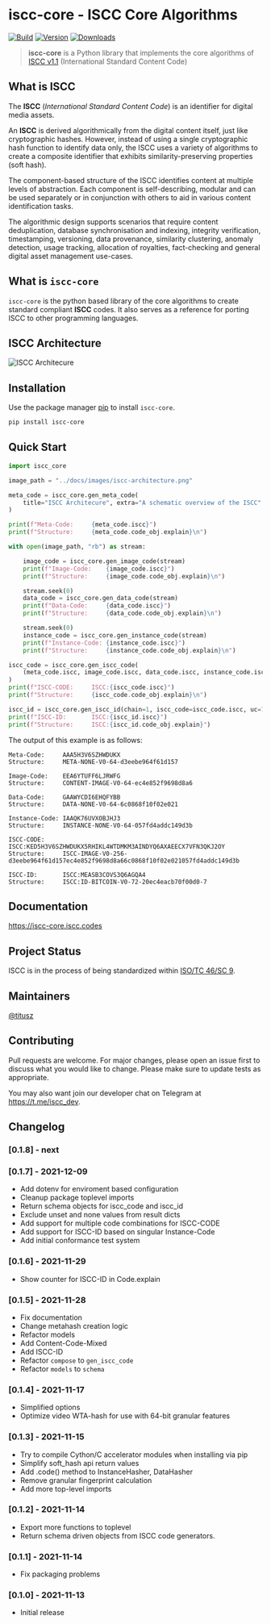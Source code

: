 # iscc-core - ISCC Core Algorithms

[![Build](https://github.com/iscc/iscc-core/actions/workflows/tests.yml/badge.svg)](https://github.com/iscc/iscc-core/actions/workflows/tests.yml)
[![Version](https://img.shields.io/pypi/v/iscc-core.svg)](https://pypi.python.org/pypi/iscc-core/)
[![Downloads](https://pepy.tech/badge/iscc-core)](https://pepy.tech/project/iscc-core)

> **iscc-core** is a Python library that implements the core algorithms of [ISCC v1.1](https://iscc.codes)
(International Standard Content Code)

## What is ISCC

The **ISCC** (*International Standard Content Code*) is an identifier for digital media
assets.

An **ISCC** is derived algorithmically from the digital content itself, just like
cryptographic hashes. However, instead of using a single cryptographic hash function to
identify data only, the ISCC uses a variety of algorithms to create a composite
identifier that exhibits similarity-preserving properties (soft hash).

The component-based structure of the ISCC identifies content at multiple levels of
abstraction. Each component is self-describing, modular and can be used separately or
in conjunction with others to aid in various content identification tasks.

The algorithmic design supports scenarios that require content deduplication, database
synchronisation and indexing, integrity verification, timestamping, versioning, data
provenance, similarity clustering, anomaly detection, usage tracking, allocation of
royalties, fact-checking and general digital asset management use-cases.

## What is `iscc-core`

`iscc-core` is the python based library of the core algorithms to create standard
compliant **ISCC** codes. It also serves as a reference for porting ISCC to other
programming languages.

## ISCC Architecture

![ISCC Architecure](https://raw.githubusercontent.com/iscc/iscc-core/master/docs/images/iscc-architecture.png)

## Installation

Use the package manager [pip](https://pip.pypa.io/en/stable/) to install `iscc-core`.

```bash
pip install iscc-core
```

## Quick Start

```python
import iscc_core

image_path = "../docs/images/iscc-architecture.png"

meta_code = iscc_core.gen_meta_code(
    title="ISCC Architecure", extra="A schematic overview of the ISCC"
)

print(f"Meta-Code:     {meta_code.iscc}")
print(f"Structure:     {meta_code.code_obj.explain}\n")

with open(image_path, "rb") as stream:

    image_code = iscc_core.gen_image_code(stream)
    print(f"Image-Code:    {image_code.iscc}")
    print(f"Structure:     {image_code.code_obj.explain}\n")

    stream.seek(0)
    data_code = iscc_core.gen_data_code(stream)
    print(f"Data-Code:     {data_code.iscc}")
    print(f"Structure:     {data_code.code_obj.explain}\n")

    stream.seek(0)
    instance_code = iscc_core.gen_instance_code(stream)
    print(f"Instance-Code: {instance_code.iscc}")
    print(f"Structure:     {instance_code.code_obj.explain}\n")

iscc_code = iscc_core.gen_iscc_code(
    (meta_code.iscc, image_code.iscc, data_code.iscc, instance_code.iscc)
)
print(f"ISCC-CODE:     ISCC:{iscc_code.iscc}")
print(f"Structure:     {iscc_code.code_obj.explain}\n")

iscc_id = iscc_core.gen_iscc_id(chain=1, iscc_code=iscc_code.iscc, uc=7)
print(f"ISCC-ID:       ISCC:{iscc_id.iscc}")
print(f"Structure:     ISCC:{iscc_id.code_obj.explain}")
```

The output of this example is as follows:

```
Meta-Code:     AAA5H3V6SZHWDUKX
Structure:     META-NONE-V0-64-d3eebe964f61d157

Image-Code:    EEA6YTUFF6LJRWFG
Structure:     CONTENT-IMAGE-V0-64-ec4e852f9698d8a6

Data-Code:     GAAWYCDI6EHQFYBB
Structure:     DATA-NONE-V0-64-6c0868f10f02e021

Instance-Code: IAAQK76UVXOBJHJ3
Structure:     INSTANCE-NONE-V0-64-057fd4addc149d3b

ISCC-CODE:     ISCC:KED5H3V6SZHWDUKX5RHIKL4WTDMKM3AINDYQ6AXAEECX7VFN3QKJ2OY
Structure:     ISCC-IMAGE-V0-256-d3eebe964f61d157ec4e852f9698d8a66c0868f10f02e021057fd4addc149d3b

ISCC-ID:       ISCC:MEASB3COVS3Q6AGQA4
Structure:     ISCC:ID-BITCOIN-V0-72-20ec4eacb70f00d0-7
```

## Documentation

https://iscc-core.iscc.codes

## Project Status

ISCC is in the process of being standardized within
[ISO/TC 46/SC 9](https://www.iso.org/standard/77899.html).

## Maintainers
[@titusz](https://github.com/titusz)

## Contributing

Pull requests are welcome. For major changes, please open an issue first to discuss
what you would like to change. Please make sure to update tests as appropriate.

You may also want join our developer chat on Telegram at <https://t.me/iscc_dev>.

## Changelog

### [0.1.8] - next

### [0.1.7] - 2021-12-09

- Add dotenv for enviroment based configuration
- Cleanup package toplevel imports
- Return schema objects for iscc_code and iscc_id
- Exclude unset and none values from result dicts
- Add support for multiple code combinations for ISCC-CODE
- Add support for ISCC-ID based on singular Instance-Code
- Add initial conformance test system

### [0.1.6] - 2021-11-29
- Show counter for ISCC-ID in Code.explain

### [0.1.5] - 2021-11-28

- Fix documentation
- Change metahash creation logic
- Refactor models
- Add Content-Code-Mixed
- Add ISCC-ID
- Refactor `compose` to `gen_iscc_code`
- Refactor `models` to `schema`

### [0.1.4] - 2021-11-17
- Simplified options
- Optimize video WTA-hash for use with 64-bit granular features

### [0.1.3] - 2021-11-15
- Try to compile Cython/C accelerator modules when installing via pip
- Simplify soft_hash api return values
- Add .code() method to InstanceHasher, DataHasher
- Remove granular fingerprint calculation
- Add more top-level imports

### [0.1.2] - 2021-11-14
- Export more functions to toplevel
- Return schema driven objects from ISCC code generators.

### [0.1.1] - 2021-11-14
- Fix packaging problems

### [0.1.0] - 2021-11-13
- Initial release


